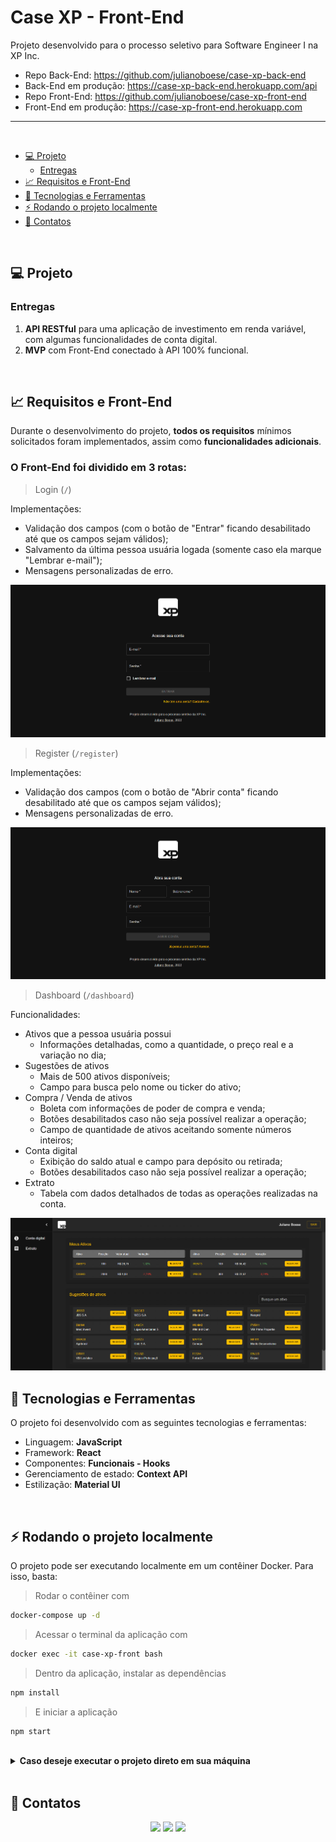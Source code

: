 # Case XP - Front-End <!-- omit in toc -->

Projeto desenvolvido para o processo seletivo para Software Engineer I na XP Inc.

- Repo Back-End: https://github.com/julianoboese/case-xp-back-end
- Back-End em produção: https://case-xp-back-end.herokuapp.com/api
- Repo Front-End: https://github.com/julianoboese/case-xp-front-end
- Front-End em produção: https://case-xp-front-end.herokuapp.com

<hr />
<br />

- [💻 Projeto](#-projeto)
  - [Entregas](#entregas)
- [📈 Requisitos e Front-End](#-requisitos-e-front-end)
- [🚀 Tecnologias e Ferramentas](#-tecnologias-e-ferramentas)
- [⚡ Rodando o projeto localmente](#-rodando-o-projeto-localmente)
- [💬 Contatos](#-contatos)

<br />

## 💻 Projeto

### Entregas
1. **API RESTful** para uma aplicação de investimento em renda variável, com algumas funcionalidades de conta digital.
2. **MVP** com Front-End conectado à API 100% funcional.

<br />

## 📈 Requisitos e Front-End
Durante o desenvolvimento do projeto, **todos os requisitos** mínimos solicitados foram implementados, assim como **funcionalidades adicionais**.

### O Front-End foi dividido em 3 rotas: <!-- omit in toc -->

> Login (`/`)

Implementações:
- Validação dos campos (com o botão de "Entrar" ficando desabilitado até que os campos sejam válidos);
- Salvamento da última pessoa usuária logada (somente caso ela marque "Lembrar e-mail");
- Mensagens personalizadas de erro.

<img src="./public/prints/login.png" alt="Tela de login" />

<br />

> Register (`/register`)

Implementações:
- Validação dos campos (com o botão de "Abrir conta" ficando desabilitado até que os campos sejam válidos);
- Mensagens personalizadas de erro.

<img src="./public/prints/register.png" alt="Tela de cadastro" />

<br />

> Dashboard (`/dashboard`)

Funcionalidades:
- Ativos que a pessoa usuária possui
  - Informações detalhadas, como a quantidade, o preço real e a variação no dia;
- Sugestões de ativos
  - Mais de 500 ativos disponíveis;
  - Campo para busca pelo nome ou ticker do ativo;
- Compra / Venda de ativos
  - Boleta com informações de poder de compra e venda;
  - Botões desabilitados caso não seja possível realizar a operação;
  - Campo de quantidade de ativos aceitando somente números inteiros;
- Conta digital
  - Exibição do saldo atual e campo para depósito ou retirada;
  - Botões desabilitados caso não seja possível realizar a operação;
- Extrato
  - Tabela com dados detalhados de todas as operações realizadas na conta.

<img src="./public/prints/dashboard.png" alt="Tela da aplicação" />

<br />

## 🚀 Tecnologias e Ferramentas
O projeto foi desenvolvido com as seguintes tecnologias e ferramentas:

- Linguagem: **JavaScript**
- Framework: **React**
- Componentes: **Funcionais - Hooks**
- Gerenciamento de estado: **Context API**
- Estilização: **Material UI**

<br />

## ⚡ Rodando o projeto localmente

O projeto pode ser executando localmente em um contêiner Docker. Para isso, basta:
> Rodar o contêiner com
```bash
docker-compose up -d
``` 
> Acessar o terminal da aplicação com
```bash
docker exec -it case-xp-front bash
``` 
> Dentro da aplicação, instalar as dependências
```bash
npm install
``` 
> E iniciar a aplicação
```bash
npm start
``` 

<br />

<details>
  <summary><strong>Caso deseje executar o projeto direto em sua máquina</strong></summary><br />

Nesse caso:
- É necessário que sua máquina tenha o `node` instalado, preferencialmente na versão 16.
- Configure em um arquivo `.env` as variáveis de ambiente indicadas no arquivo de exemplo.

Após isso, basta
> Instalar as dependências
```bash
npm install
``` 
> E iniciar a aplicação
```bash
npm start
``` 

</details>


<br />

## 💬 Contatos

<div align="center" style="display: inline_block">
  <a href="https://julianoboese.github.io" target="_blank"><img height="28rem" src="https://img.shields.io/badge/my_portfolio-3fc337?style=for-the-badge" target="_blank"></a> 
  <a href="https://www.linkedin.com/in/julianoboese" target="_blank"><img height="28rem" src="https://img.shields.io/badge/LinkedIn-0077B5?style=for-the-badge&logo=linkedin&logoColor=white"></a> 
  <a href = "mailto:juliano.boese@gmail.com"><img height="28rem" src="https://img.shields.io/badge/Gmail-D14836?style=for-the-badge&logo=gmail&logoColor=white" target="_blank"></a>
</div>
